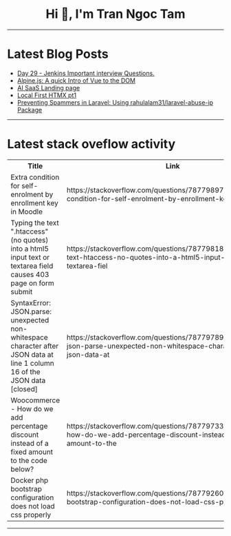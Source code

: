 <h1 align="center">Hi 👋, I'm Tran Ngoc Tam</h1>

---

# Latest Blog Posts 
<!-- BLOG-POST-LIST:START -->
- [Day 29 - Jenkins Important interview Questions.](https://dev.to/oncloud7/day-29-jenkins-important-interview-questions-3hkl)
- [Alpine.js: A quick Intro of Vue to the DOM](https://dev.to/trinitymace/alpinejs-a-quick-intro-of-vue-to-the-dom-44p2)
- [AI SaaS Landing page](https://dev.to/paul_freeman/ai-saas-landing-page-499c)
- [Local First HTMX pt1](https://dev.to/elijah_m_e515ebd6b90c78d1/local-first-htmx-pt1-109p)
- [Preventing Spammers in Laravel: Using rahulalam31/laravel-abuse-ip Package](https://dev.to/rahulalam31/preventing-spammers-in-laravel-using-rahulalam31laravel-abuse-ip-package-j0l)
<!-- BLOG-POST-LIST:END -->

---

# Latest stack oveflow activity
<table>
  <tr><th>Title</th><th>Link</th></tr>
  <!-- STACKOVERFLOW:START --><tr><td>Extra condition for self-enrolment by enrollment key in Moodle</td><td>https://stackoverflow.com/questions/78779897/extra-condition-for-self-enrolment-by-enrollment-key-in-moodle</td></tr><tr><td>Typing the text &quot;.htaccess&quot; &lpar;no quotes&rpar; into a html5 input text or textarea field causes 403 page on form submit</td><td>https://stackoverflow.com/questions/78779818/typing-the-text-htaccess-no-quotes-into-a-html5-input-text-or-textarea-fiel</td></tr><tr><td>SyntaxError: JSON.parse: unexpected non-whitespace character after JSON data at line 1 column 16 of the JSON data [closed]</td><td>https://stackoverflow.com/questions/78779789/syntaxerror-json-parse-unexpected-non-whitespace-character-after-json-data-at</td></tr><tr><td>Woocommerce - How do we add percentage discount instead of a fixed amount to the code below?</td><td>https://stackoverflow.com/questions/78779733/woocommerce-how-do-we-add-percentage-discount-instead-of-a-fixed-amount-to-the</td></tr><tr><td>Docker php bootstrap configuration does not load css properly</td><td>https://stackoverflow.com/questions/78779260/docker-php-bootstrap-configuration-does-not-load-css-properly</td></tr><!-- STACKOVERFLOW:END -->
</table>

---


